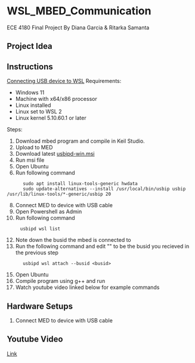 # WSL_MBED_Communication
ECE 4180 Final Project
By Diana Garcia & Ritarka Samanta

## Project Idea

## Instructions

[Connecting USB device to WSL](https://learn.microsoft.com/en-us/windows/wsl/connect-usb)
Requirements:
- Windows 11
- Machine with x64/x86 processor
- Linux installed
- Linux set to WSL 2
- Linux kernel 5.10.60.1 or later

Steps:
1. Download mbed program and compile in Keil Studio.
2. Upload to MED
3. Download latest [usbipd-win.msi](https://github.com/dorssel/usbipd-win/releases)
4. Run msi file
5. Open Ubuntu
6. Run following command
```
      sudo apt install linux-tools-generic hwdata
      sudo update-alternatives --install /usr/local/bin/usbip usbip /usr/lib/linux-tools/*-generic/usbip 20
```
8. Connect MED to device with USB cable
9. Open Powershell as Admin
10. Run following command
```
     usbipd wsl list
```
12. Note down the busid the mbed is connected to
13. Run the following command and edit "<busid>" to be the busid you recieved in the previous step
```
      usbipd wsl attach --busid <busid>
```
15. Open Ubuntu  
16. Compile program using g++ and run
17. Watch youtube video linked below for example commands

## Hardware Setups
1. Connect MED to device with USB cable

## Youtube Video
[Link](https://www.youtube.com/watch?v=D3uV4TH-VVE)
